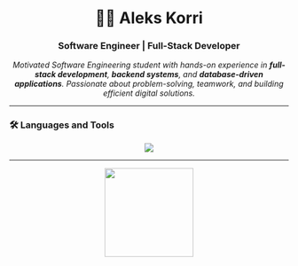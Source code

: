 <h1 align="center">👨‍💻 Aleks Korri</h1>
<h3 align="center">Software Engineer | Full-Stack Developer</h3>

<p align="center">
  <em>
    Motivated Software Engineering student with hands-on experience in <b>full-stack development</b>, 
    <b>backend systems</b>, and <b>database-driven applications</b>.  
    Passionate about problem-solving, teamwork, and building efficient digital solutions.  
  </em>
</p>

---

### 🛠️ Languages and Tools
<p align="center">
  <img src="https://skillicons.dev/icons?i=python,django,java,spring,react,nextjs,js,ts,html,css,tailwind,mysql,postgresql,sqlite,git,postman" />
</p>

---

<p align="center">
  <img src="https://github-readme-stats.vercel.app/api/top-langs/?username=alekskorri&layout=compact&theme=tokyonight&hide_border=true" height="160"/>
</p>
